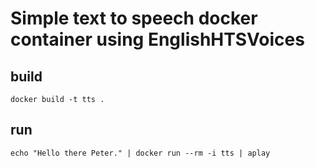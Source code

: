 # Simple text to speech docker container using EnglishHTSVoices

## build
```
docker build -t tts .
```

## run
```
echo "Hello there Peter." | docker run --rm -i tts | aplay
```

